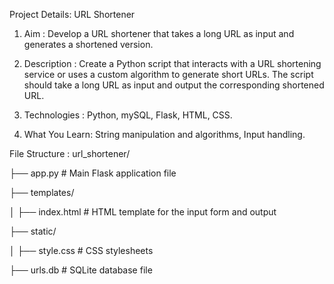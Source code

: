 Project Details: URL Shortener

1. Aim : Develop a URL shortener that takes a long URL as input and generates a shortened version.

2. Description : Create a Python script that interacts with a URL shortening service or uses a custom algorithm to generate short URLs. The script should take a long URL as input and output the corresponding shortened URL.

3. Technologies : Python, mySQL, Flask, HTML, CSS.

4. What You Learn: String manipulation and algorithms, Input handling.

File Structure :
url_shortener/

├── app.py           # Main Flask application file

├── templates/

│   ├── index.html   # HTML template for the input form and output

├── static/

│   ├── style.css    # CSS stylesheets

├── urls.db          # SQLite database file
